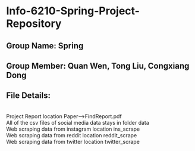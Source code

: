 # Info-6210-Spring-Project-Repository
## Group Name: Spring
## Group Member: Quan Wen, Tong Liu, Congxiang Dong
## File Details:
<br>Project Report location Paper-->FindReport.pdf
<br>All of the csv files of social media data stays in folder data 
<br>Web scraping data from instagram location ins_scrape
<br>Web scraping data from reddit location reddit_scrape
<br>Web scraping data from twitter location twitter_scrape
